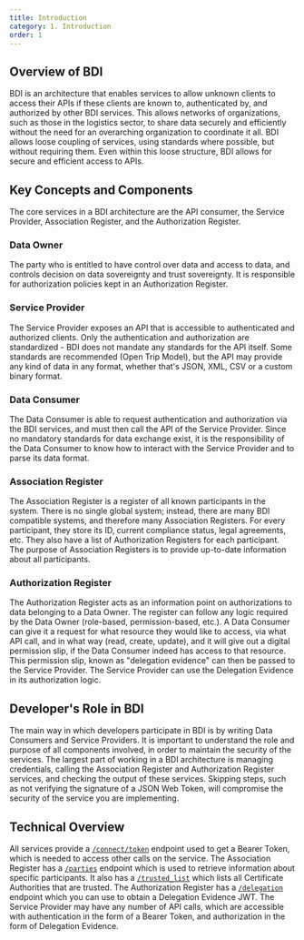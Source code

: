 ```yaml
---
title: Introduction
category: 1. Introduction
order: 1
---
```


## Overview of BDI

BDI is an architecture that enables services to allow unknown clients to access their APIs if these clients are known to, authenticated by, and authorized by other BDI services. This allows networks of organizations, such as those in the logistics sector, to share data securely and efficiently without the need for an overarching organization to coordinate it all. BDI allows loose coupling of services, using standards where possible, but without requiring them. Even within this loose structure, BDI allows for secure and efficient access to APIs.

## Key Concepts and Components

The core services in a BDI architecture are the API consumer, the Service Provider, Association Register, and the Authorization Register.

### Data Owner

The party who is entitled to have control over data and access to data, and controls decision on data sovereignty and trust sovereignty. It is responsible for authorization policies kept in an Authorization Register.

### Service Provider

The Service Provider exposes an API that is accessible to authenticated and authorized clients. Only the authentication and authorization are standardized - BDI does not mandate any standards for the API itself. Some standards are recommended (Open Trip Model), but the API may provide any kind of data in any format, whether that's JSON, XML, CSV or a custom binary format.

### Data Consumer

The Data Consumer is able to request authentication and authorization via the BDI services, and must then call the API of the Service Provider. Since no mandatory standards for data exchange exist, it is the responsibility of the Data Consumer to know how to interact with the Service Provider and to parse its data format.

### Association Register

The Association Register is a register of all known participants in the system. There is no single global system; instead, there are many BDI compatible systems, and therefore many Association Registers. For every participant, they store its ID, current compliance status, legal agreements, etc. They also have a list of Authorization Registers for each participant. The purpose of Association Registers is to provide up-to-date information about all participants.

### Authorization Register

The Authorization Register acts as an information point on authorizations to data belonging to a Data Owner. The register can follow any logic required by the Data Owner (role-based, permission-based, etc.). A Data Consumer can give it a request for what resource they would like to access, via what API call, and in what way (read, create, update), and it will give out a digital permission slip, if the Data Consumer indeed has access to that resource. This permission slip, known as "delegation evidence" can then be passed to the Service Provider. The Service Provider can use the Delegation Evidence in its authorization logic.

## Developer's Role in BDI

The main way in which developers participate in BDI is by writing Data Consumers and Service Providers. It is important to understand the role and purpose of all components involved, in order to maintain the security of the services. The largest part of working in a BDI architecture is managing credentials, calling the Association Register and Authorization Register services, and checking the output of these services. Skipping steps, such as not verifying the signature of a JSON Web Token, will compromise the security of the service you are implementing.

## Technical Overview

All services provide a [`/connect/token`](https://dev.ishare.eu/all-roles-common-endpoints/access-token-m2m-1) endpoint used to get a Bearer Token, which is needed to access other calls on the service. The Association Register has a [`/parties`](https://dev.ishare.eu/ishare-satellite-role/single-party) endpoint which is used to retrieve information about specific participants. It also has a [`/trusted_list`](https://dev.ishare.eu/ishare-satellite-role/trusted-list) which lists all Certificate Authorities that are trusted.
The Authorization Register has a [`/delegation`](https://dev.ishare.eu/authorisation-registry-role/delegation-endpoint) endpoint which you can use to obtain a Delegation Evidence JWT.
The Service Provider may have any number of API calls, which are accessible with authentication in the form of a Bearer Token, and authorization in the form of Delegation Evidence.
